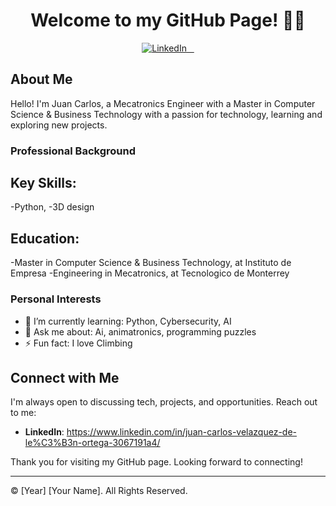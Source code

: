
<h1 align= "center" > Welcome to my GitHub Page! 👋🏽 </h1> 
<p align="center">
  <!-- LinkedIn -->
  <a href="https://www.linkedin.com/in/juan-carlos-velazquez-de-le%C3%B3n-ortega-3067191a4/" target="_blank">
    <img src="https://img.shields.io/badge/LinkedIn-0077B5?style=for-the-badge&logo=linkedin&logoColor=white" alt="LinkedIn"/>
  </a>
</p>

## About Me
Hello! I'm Juan Carlos, a Mecatronics Engineer with a Master in Computer Science & Business Technology with a passion for technology, learning and exploring new projects.

### Professional Background
## Key Skills:
  -Python,
  -3D design
## Education:
  -Master in Computer Science & Business Technology, at Instituto de Empresa 
  -Engineering in Mecatronics, at Tecnologico de Monterrey



### Personal Interests

- 🌱 I’m currently learning: Python, Cybersecurity, AI
- 💬 Ask me about: Ai, animatronics, programming puzzles 
- ⚡ Fun fact: I love Climbing


## Connect with Me

I'm always open to discussing tech, projects, and opportunities. Reach out to me:

- **LinkedIn**: https://www.linkedin.com/in/juan-carlos-velazquez-de-le%C3%B3n-ortega-3067191a4/


Thank you for visiting my GitHub page. Looking forward to connecting!

---

© [Year] [Your Name]. All Rights Reserved.
